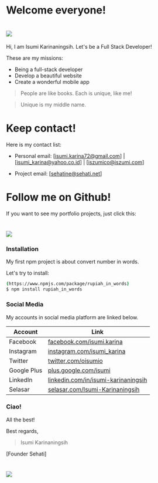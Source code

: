 # Welcome everyone!

# [![](http://www.iszumi.com/sites/default/files/Logo_2.jpg)](http://www.iszumi.com)


Hi, I am Isumi Karinaningsih. Let's be a Full Stack Developer!

These are my missions:

  -  Being a full-stack developer
  -  Develop a beautiful website
  -  Create a wonderful mobile app

> People are like books.
> Each is unique, like me!

> Unique is my middle name.

# Keep contact!

 Here is my contact list:
  -  Personal email: 
     [isumi.karina72@gmail.com] | [isumi_karina@yahoo.co.id] | [iszumico@iszumi.com]
     
  -  Project email:
     [sehatine@sehati.net]
   
# Follow me on Github!

If you want to see my portfolio projects, just click this:

# [![](https://assets-cdn.github.com/images/icons/emoji/octocat.png)](http://www.github.com/isumizumi)

### Installation

My first npm project is about convert number in words.

Let's try to install:

```sh
(https://www.npmjs.com/package/rupiah_in_words)
$ npm install rupiah_in_words
```

### Social Media

My accounts in social media platform are linked below.

| Account | Link |
| ------ | ------ |
| Facebook | [facebook.com/isumi.karina](https://www.facebook.com/isumi.karina) |
| Instagram | [instagram.com/isumi_karina](https://www.instagram.com/isumi_karina/) |
| Twitter | [twitter.com/oisumio](https://twitter.com/oisumio) |
| Google Plus | [plus.google.com/isumi](https://plus.google.com/101498873662196123612) |
| LinkedIn | [linkedin.com/in/isumi-karinaningsih](https://www.linkedin.com/in/isumi-karinaningsih-1183975b) |
| Selasar | [selasar.com/Isumi-Karinaningsih](https://www.selasar.com/profile/5167/Isumi-Karinaningsih) |

### Ciao!

All the best!

Best regards,




> Isumi Karinaningsih

[Founder Sehati]


# [![](http://sehati.net/sites/default/files/Logo%20Sehati_Favicon.png)](http://www.sehati.net)
